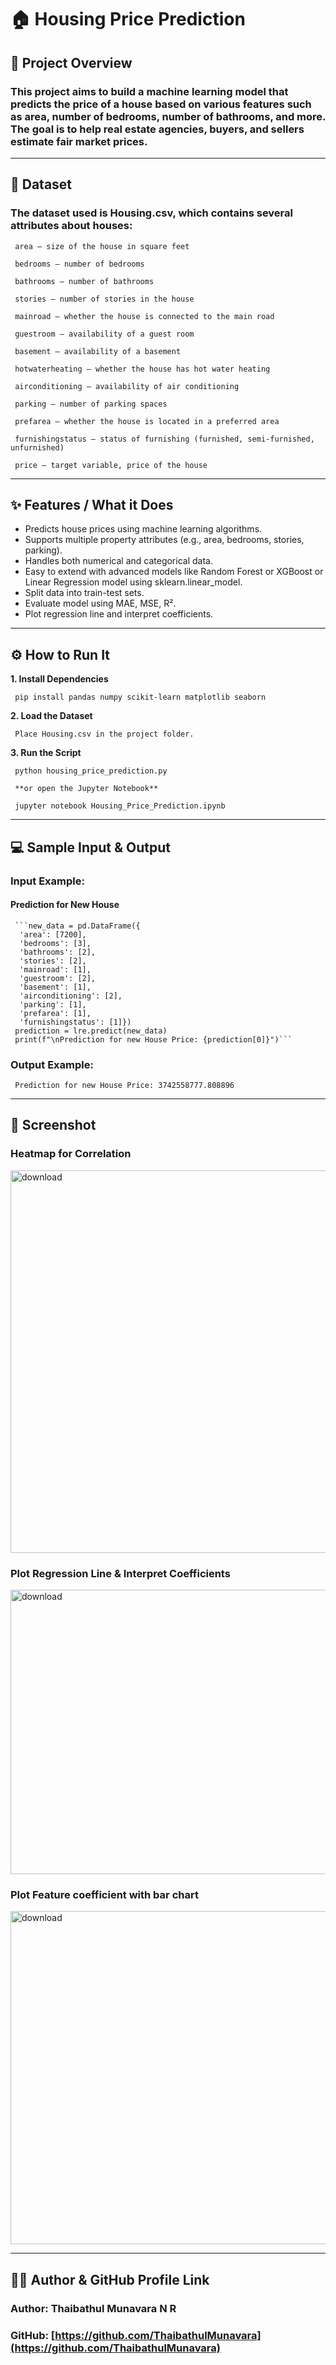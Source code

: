 # 🏠 Housing Price Prediction

## 📌 Project Overview

### This project aims to build a machine learning model that predicts the price of a house based on various features such as area, number of bedrooms, number of bathrooms, and more. The goal is to help real estate agencies, buyers, and sellers estimate fair market prices.

---------------------------------------------------------------------------------------------------------------------------------------------------------------------------------------

## 📂 Dataset

### The dataset used is Housing.csv, which contains several attributes about houses:

     area – size of the house in square feet

     bedrooms – number of bedrooms

     bathrooms – number of bathrooms

     stories – number of stories in the house

     mainroad – whether the house is connected to the main road

     guestroom – availability of a guest room

     basement – availability of a basement

     hotwaterheating – whether the house has hot water heating

     airconditioning – availability of air conditioning

     parking – number of parking spaces

     prefarea – whether the house is located in a preferred area

     furnishingstatus – status of furnishing (furnished, semi-furnished, unfurnished)

     price – target variable, price of the house

------------------------------------------------------------------------------------------------------------------------------------------------------------------------------------------

## ✨ Features / What it Does

- Predicts house prices using machine learning algorithms. <br>
- Supports multiple property attributes (e.g., area, bedrooms, stories, parking). <br>
- Handles both numerical and categorical data.<br>
- Easy to extend with advanced models like Random Forest or XGBoost or Linear Regression model using sklearn.linear_model. <br>
- Split data into train-test sets. <br>
- Evaluate model using MAE, MSE, R². <br>
- Plot regression line and interpret coefficients. <br>

-----------------------------------------------------------------------------------------------------------------------------------------------------------------------------------------

## ⚙️ How to Run It

**1. Install Dependencies**

     pip install pandas numpy scikit-learn matplotlib seaborn

**2. Load the Dataset**

     Place Housing.csv in the project folder.

**3. Run the Script**

     python housing_price_prediction.py

     **or open the Jupyter Notebook** 

     jupyter notebook Housing_Price_Prediction.ipynb

------------------------------------------------------------------------------------------------------------------------------------------------------------------------------------------

## 💻 Sample Input & Output

### Input Example:

#### Prediction for New House
     ```new_data = pd.DataFrame({
      'area': [7200],
      'bedrooms': [3],
      'bathrooms': [2],
      'stories': [2],
      'mainroad': [1],
      'guestroom': [2],
      'basement': [1],
      'airconditioning': [2],
      'parking': [1],
      'prefarea': [1],
      'furnishingstatus': [1]})
     prediction = lre.predict(new_data)
     print(f"\nPrediction for new House Price: {prediction[0]}")```

### Output Example:
     Prediction for new House Price: 3742558777.808896

------------------------------------------------------------------------------------------------------------------------------------------------------------------------------------------

## 📸 Screenshot

### Heatmap for Correlation 
<img width="990" height="612" alt="download" src="https://github.com/user-attachments/assets/e2fb96d8-2eca-4515-b846-24661c2c32ea" />

### Plot Regression Line & Interpret Coefficients
<img width="554" height="455" alt="download" src="https://github.com/user-attachments/assets/9d87c7f1-9e05-4309-becd-02d58db910bf" />

### Plot Feature coefficient with bar chart
<img width="578" height="533" alt="download" src="https://github.com/user-attachments/assets/005fdf07-2b64-46ce-b8b4-671d668c7f6e" />

------------------------------------------------------------------------------------------------------------------------------------------------------------------------------------------

## 👨‍💻 Author & GitHub Profile Link

### Author: Thaibathul Munavara N R 
### GitHub: [https://github.com/ThaibathulMunavara](https://github.com/ThaibathulMunavara)




